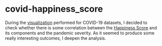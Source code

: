 # covid-happiness_score

During the [visualization](https://github.com/amrukwa/data_viz) performed for COVID-19 datasets, I decided to check whether there is some correlation between the [Happiness Score](https://www.kaggle.com/unsdsn/world-happiness) and its components and the pandemic severity. As it seemed to produce some really interesting outcomes, I deepen the analysis.
